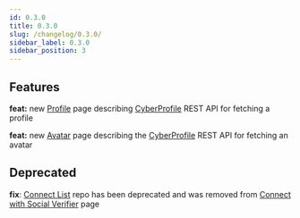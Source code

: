 ```yaml
---
id: 0.3.0
title: 0.3.0
slug: /changelog/0.3.0/
sidebar_label: 0.3.0
sidebar_position: 3
---
```


## Features

**feat:** new [Profile](/cyberconnect-api/rest-api/profile/) page describing [CyberProfile](https://cyberprofile-v2.vercel.app) REST API for fetching a profile

**feat:** new [Avatar](/cyberconnect-api/rest-api/avatar/) page describing the [CyberProfile](https://cyberprofile-v2.vercel.app) REST API for fetching an avatar

## Deprecated

**fix**: [Connect List](https://github.com/cyberconnecthq/connect-list) repo has been deprecated and was removed from [Connect with Social Verifier](/cyberconnect-sdk/connect-with-social-verifier/) page
